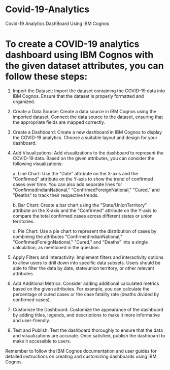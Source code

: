 # Covid-19-Analytics
Covid-19 Analytics DashBoard Using IBM  Cognos

# To create a COVID-19 analytics dashboard using IBM Cognos with the given dataset attributes, you can follow these steps:

1. Import the Dataset: Import the dataset containing the COVID-19 data into IBM Cognos. Ensure that the dataset is properly formatted and organized.

2. Create a Data Source: Create a data source in IBM Cognos using the imported dataset. Connect the data source to the dataset, ensuring that the appropriate fields are mapped correctly.

3. Create a Dashboard: Create a new dashboard in IBM Cognos to display the COVID-19 analytics. Choose a suitable layout and design for your dashboard.

4. Add Visualizations: Add visualizations to the dashboard to represent the COVID-19 data. Based on the given attributes, you can consider the following visualizations:

   a. Line Chart: Use the "Date" attribute on the X-axis and the "Confirmed" attribute on the Y-axis to show the trend of confirmed cases over time. You can also add separate lines for "ConfirmedIndianNational," "ConfirmedForeignNational," "Cured," and "Deaths" to track their respective trends.

   b. Bar Chart: Create a bar chart using the "State/UnionTerritory" attribute on the X-axis and the "Confirmed" attribute on the Y-axis to compare the total confirmed cases across different states or union territories.

   c. Pie Chart: Use a pie chart to represent the distribution of cases by combining the attributes "ConfirmedIndianNational," "ConfirmedForeignNational," "Cured," and "Deaths" into a single calculation, as mentioned in the question.

5. Apply Filters and Interactivity: Implement filters and interactivity options to allow users to drill down into specific data subsets. Users should be able to filter the data by date, state/union territory, or other relevant attributes.

6. Add Additional Metrics: Consider adding additional calculated metrics based on the given attributes. For example, you can calculate the percentage of cured cases or the case fatality rate (deaths divided by confirmed cases).

7. Customize the Dashboard: Customize the appearance of the dashboard by adding titles, legends, and descriptions to make it more informative and user-friendly.

8. Test and Publish: Test the dashboard thoroughly to ensure that the data and visualizations are accurate. Once satisfied, publish the dashboard to make it accessible to users.

Remember to follow the IBM Cognos documentation and user guides for detailed instructions on creating and customizing dashboards using IBM Cognos.
